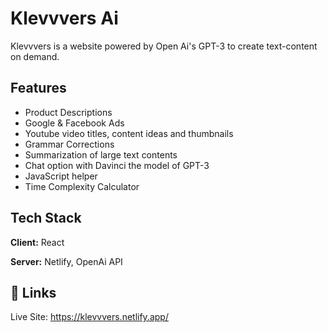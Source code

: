 
# Klevvvers Ai

Klevvvers is a website powered by Open Ai's GPT-3 to create text-content on demand.
 

## Features

- Product Descriptions
- Google & Facebook Ads
- Youtube video titles, content ideas and thumbnails
- Grammar Corrections
- Summarization of large text contents
- Chat option with Davinci the model of GPT-3
- JavaScript helper
- Time Complexity Calculator




## Tech Stack

**Client:** React

**Server:** Netlify, OpenAi API



## 🔗 Links
Live Site: https://klevvvers.netlify.app/


